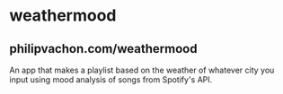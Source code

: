# weathermood
<h2>philipvachon.com/weathermood</h2>
An app that makes a playlist based on the weather of whatever city you input using mood analysis of songs from Spotify's API.
